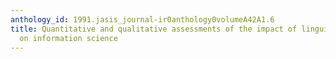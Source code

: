 ```yaml
---
anthology_id: 1991.jasis_journal-ir0anthology0volumeA42A1.6
title: Quantitative and qualitative assessments of the impact of linguistic theory
  on information science
---
```

